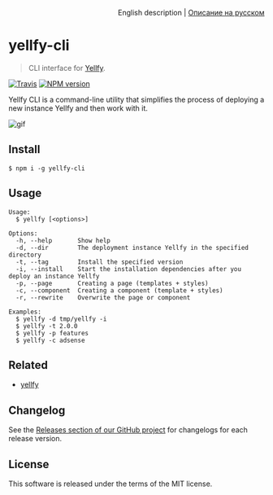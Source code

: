 <p align="right">English description | <a href="README_RU.md">Описание на русском</a></p>

# yellfy-cli

> CLI interface for [Yellfy](https://github.com/mrmlnc/yellfy).

[![Travis](https://img.shields.io/travis/mrmlnc/yellfy-cli.svg?style=flat-square)](https://travis-ci.org/mrmlnc/yellfy-cli)
[![NPM version](https://img.shields.io/npm/v/yellfy-cli.svg?style=flat-square)](https://www.npmjs.com/package/yellfy-cli)

Yellfy CLI is a command-line utility that simplifies the process of deploying a new instance Yellfy and then work with it.

![gif](https://cloud.githubusercontent.com/assets/7034281/17782945/75c02e8e-657e-11e6-9937-d33b45996629.gif)

## Install

```shell
$ npm i -g yellfy-cli
```

## Usage

```shell
Usage:
  $ yellfy [<options>]

Options:
  -h, --help       Show help
  -d, --dir        The deployment instance Yellfy in the specified directory
  -t, --tag        Install the specified version
  -i, --install    Start the installation dependencies after you deploy an instance Yellfy
  -p, --page       Creating a page (templates + styles)
  -с, --component  Creating a component (template + styles)
  -r, --rewrite    Overwrite the page or component

Examples:
  $ yellfy -d tmp/yellfy -i
  $ yellfy -t 2.0.0
  $ yellfy -p features
  $ yellfy -c adsense
```

## Related

  * [yellfy](https://github.com/mrmlnc/yellfy)

## Changelog

See the [Releases section of our GitHub project](https://github.com/mrmlnc/yellfy-cli/releases) for changelogs for each release version.

## License

This software is released under the terms of the MIT license.
